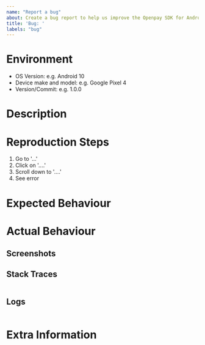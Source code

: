 ```yaml
---
name: "Report a bug"
about: Create a bug report to help us improve the Openpay SDK for Android
title: 'Bug: '
labels: "bug"
---
```

<!--
Please be clear and concise at every step.
-->
# Environment
- OS Version: e.g. Android 10
- Device make and model: e.g. Google Pixel 4
- Version/Commit: e.g. 1.0.0
 
# Description
<!--
Describe the issue.
-->

# Reproduction Steps
<!--
Provide detailed steps to reproduce the issue. Include code if necessary.
-->
1. Go to '...'
2. Click on '....'
3. Scroll down to '....'
4. See error

# Expected Behaviour
<!--
Describe what you expect to happen.
-->

# Actual Behaviour
<!--
Describe what actually happens. Provide screenshots, stack traces and logs where applicable. If logs or stack traces exceed ten lines then paste them in to a gist and link to them here.
-->

## Screenshots

## Stack Traces
```
```

## Logs
```
```

# Extra Information
<!--
Reference anything you think related to this issue; include other PRs, Issues, Stack Overflow posts, etc.
-->
